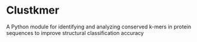 # Clustkmer
A Python module for identifying and analyzing conserved k-mers in protein sequences to improve structural classification accuracy
